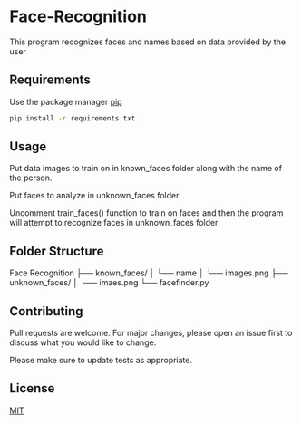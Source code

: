 # Face-Recognition

This program recognizes faces and names based on data provided by the user

## Requirements

Use the package manager [pip](https://pip.pypa.io/en/stable/)

```bash
pip install -r requirements.txt
```

## Usage
Put data images to train on in known_faces folder along with the name of the person.

Put faces to analyze in unknown_faces folder

Uncomment train_faces() function to train on faces and then the program will attempt to recognize faces in unknown_faces folder

## Folder Structure

Face Recognition
├── known_faces/
│   └── name
│     └── images.png
├── unknown_faces/
│   └── imaes.png
└── facefinder.py

## Contributing
Pull requests are welcome. For major changes, please open an issue first to discuss what you would like to change.

Please make sure to update tests as appropriate.

## License
[MIT](https://choosealicense.com/licenses/mit/)
